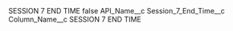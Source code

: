 <?xml version="1.0" encoding="UTF-8"?>
<CustomMetadata xmlns="http://soap.sforce.com/2006/04/metadata" xmlns:xsi="http://www.w3.org/2001/XMLSchema-instance" xmlns:xsd="http://www.w3.org/2001/XMLSchema">
    <label>SESSION 7 END TIME</label>
    <protected>false</protected>
    <values>
        <field>API_Name__c</field>
        <value xsi:type="xsd:string">Session_7_End_Time__c</value>
    </values>
    <values>
        <field>Column_Name__c</field>
        <value xsi:type="xsd:string">SESSION 7 END TIME</value>
    </values>
</CustomMetadata>

